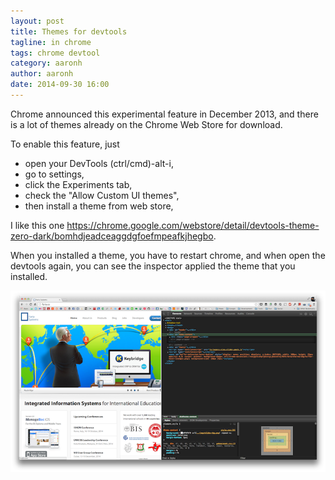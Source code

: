 ```yaml
---
layout: post
title: Themes for devtools
tagline: in chrome
tags: chrome devtool
category: aaronh
author: aaronh
date: 2014-09-30 16:00
---
```

Chrome announced this experimental feature in December 2013, and there is a lot of themes already on the Chrome Web Store for download.

To enable this feature, just

- open your DevTools (ctrl/cmd)-alt-i,
- go to settings,
- click the Experiments tab,
- check the "Allow Custom UI themes",
- then install a theme from web store,

I like this one <https://chrome.google.com/webstore/detail/devtools-theme-zero-dark/bomhdjeadceaggdgfoefmpeafkjhegbo>.

When you installed a theme, you have to restart chrome, and when open the devtools again, you can see the inspector applied the theme that you installed.

![chrome themed devtools](/assets/images/2014-09-30-chrome.png)
